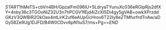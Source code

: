 $START$1hMeTS+cbVn4BH/GpzalFm096lU+5LdryaTYunuXc036eRGIpRjs2dfXY+4nby36c3TGOoNiZ32U3n7hPCGV1fEjd4iZcXI5Di4gy5gVAB+owkXPrzddGKzV3QWBiR2OkOax4ntLirK2uf6eAUpGcHrov6T22Iy8eZTMfurfrdTnAw/aDGy58Ze9Ug1DJFD/B4W0CDvv6pN1iuS7/ms+Pg==$END$